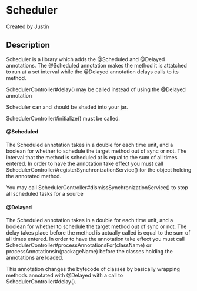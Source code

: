 **Scheduler**
=
Created by Justin

Description
-
Scheduler is a library which adds the @Scheduled and @Delayed annotations. The @Scheduled annotation makes the method it
is attatched to run at a set interval while the @Delayed annotation delays calls to its method.

SchedulerController#delay() may be called instead of using the @Delayed annotation

Scheduler can and should be shaded into your jar.

SchedulerController#initialize() must be called.

#### @Scheduled

The Scheduled annotation takes in a double for each time unit, and a boolean for whether to schedule the target method 
out of sync or not. The interval that the method is scheduled at is equal to the sum of all times entered. In order to 
have the annotation take effect you must call SchedulerController#registerSynchronizationService() for the object 
holding the annotated method.

You may call SchedulerController#dismissSynchronizationService() to stop all scheduled tasks for a source

#### @Delayed

The Scheduled annotation takes in a double for each time unit, and a boolean for whether to schedule the target method 
out of sync or not. The delay takes place before the method is actually called is equal to the sum of all times entered.
In order to have the annotation take effect you must call SchedulerController#processAnnotationsFor(className) or 
processAnnotationsIn(packageName) before the classes holding the annotations are loaded.

This annotation changes the bytecode of classes by basically wrapping methods annotated with @Delayed with
a call to SchedulerController#delay().
